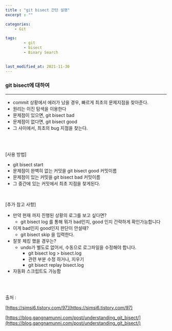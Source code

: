 ```yaml
---
title : "git bisect 간단 설명"
excerpt : ""

categories:
    - Git

tags:
        - git
        - bisect
        - Binary Search

        
last_modified_at: 2021-11-30
---
```


### git bisect에 대하여

---

- commit 상황에서 에러가 났을 경우, 빠르게 최초의 문제지점을 찾아준다.
- 원리는 이진 탐색을 이용한다
- 문제점이 있으면, git bisect bad
- 문제점이 없다면, git bisect good
- 그 사이에서, 최초의 bug 지점을 찾는다.

<br/><br/>

[사용 방법]

- git bisect start
- 문제점이 완벽히 없는 커밋을 git bisect good 커밋이름
- 문제점이 있는 커밋을 git bisect bad 커밋이름
- 그 중간에 있는 커밋에서 최초 지점을 찾게된다.

<br/>

[추가 참고 사항]

- 만약 현재 까지 진행된 상황의 로그를 보고 싶다면?
    - git bisect log 를 통해 뭐가 bad인지, good 인지 간략하게 확인가능합니다
- 이게 bad인지 good인지 판단이 안설때?
    - git bisect skip 을 입력한다.
- 잘못 체킹 했을 경우는?
    - undo가 별도로 없어서, 수동으로 로그파일을 수정해야 합니다.
        - git bisect log > bisect.log
        - 관련 부분 수정 하거나, 지우기
        - git bisect replay bisect.log
- 자동화 스크립트도 가능함

<br/><br/>

출처 : 

[https://simsi6.tistory.com/97](https://simsi6.tistory.com/97)

[https://blog.gangnamunni.com/post/understanding_git_bisect/](https://blog.gangnamunni.com/post/understanding_git_bisect/)
    